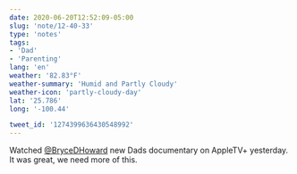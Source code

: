 ```yaml
---
date: 2020-06-20T12:52:09-05:00
slug: 'note/12-40-33'
type: 'notes'
tags:
- 'Dad'
- 'Parenting'
lang: 'en'
weather: '82.83°F'
weather-summary: 'Humid and Partly Cloudy'
weather-icon: 'partly-cloudy-day'
lat: '25.786'
long: '-100.44'

tweet_id: '1274399636430548992'
---
```

Watched [@BryceDHoward](https://twitter.com/@BryceDHoward) new Dads documentary on AppleTV+ yesterday. It was great, we need more of this.   